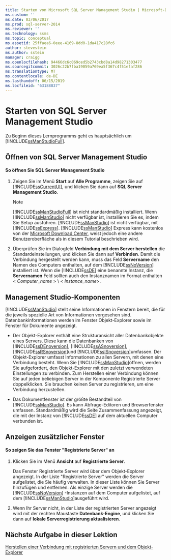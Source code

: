 ```yaml
---
title: Starten von Microsoft SQL Server Management Studio | Microsoft-Dokumentation
ms.custom: ''
ms.date: 03/06/2017
ms.prod: sql-server-2014
ms.reviewer: ''
ms.technology: ssms
ms.topic: conceptual
ms.assetid: 25ffaea6-0eee-4169-8dd0-1da417c28fc6
author: stevestein
ms.author: sstein
manager: craigg
ms.openlocfilehash: 94466dc6c069ced5b2743cbd8a14d98271303477
ms.sourcegitcommit: 3026c22b7fba19059a769ea5f367c4f51efaf286
ms.translationtype: MT
ms.contentlocale: de-DE
ms.lasthandoff: 06/15/2019
ms.locfileid: "63188837"
---
```

# <a name="start-sql-server-management-studio"></a>Starten von SQL Server Management Studio
  Zu Beginn dieses Lernprogramms geht es hauptsächlich um [!INCLUDE[ssManStudioFull](../../includes/ssmanstudiofull-md.md)].  
  
## <a name="opening-sql-server-management-studio"></a>Öffnen von SQL Server Management Studio  
  
#### <a name="to-open-sql-server-management-studio"></a>So öffnen Sie SQL Server Management Studio  
  
1.  Zeigen Sie im Menü **Start** auf **Alle Programme**, zeigen Sie auf [!INCLUDE[ssCurrentUI](../../includes/sscurrentui-md.md)], und klicken Sie dann auf **SQL Server Management Studio**.  
  
    > [!NOTE]  
    >  [!INCLUDE[ssManStudioFull](../../includes/ssmanstudiofull-md.md)] ist nicht standardmäßig installiert. Wenn [!INCLUDE[ssManStudio](../../includes/ssmanstudio-md.md)] nicht verfügbar ist, installieren Sie es, indem Sie Setup ausführen. [!INCLUDE[ssManStudio](../../includes/ssmanstudio-md.md)] ist nicht verfügbar, mit [!INCLUDE[ssExpress](../../includes/ssexpress-md.md)]. [!INCLUDE[ssManStudio](../../includes/ssmanstudio-md.md)] Express kann kostenlos von der [Microsoft Download Center](https://go.microsoft.com/fwlink/?LinkID=37075&clcid=0x409), weist jedoch eine andere Benutzeroberfläche als in diesem Tutorial beschrieben wird.  
  
2.  Überprüfen Sie im Dialogfeld **Verbindung mit dem Server herstellen** die Standardeinstellungen, und klicken Sie dann auf **Verbinden**. Damit die Verbindung hergestellt werden kann, muss das Feld **Servername** den Namen des Computers enthalten, auf dem [!INCLUDE[ssNoVersion](../../includes/ssnoversion-md.md)] installiert ist. Wenn die [!INCLUDE[ssDE](../../includes/ssde-md.md)] eine benannte Instanz, die **Servernamen** Feld sollten auch den Instanznamen im Format enthalten \< *Computer_name* > \\ < *Instance_name*>.  
  
## <a name="management-studio-components"></a>Management Studio-Komponenten  
 [!INCLUDE[ssManStudio](../../includes/ssmanstudio-md.md)] stellt seine Informationen in Fenstern bereit, die für die jeweils spezielle Art von Informationen vorgesehen sind. Datenbankinformationen werden im Fenster Objekt-Explorer sowie im Fenster für Dokumente angezeigt.  
  
-   Der Objekt-Explorer enthält eine Strukturansicht aller Datenbankobjekte eines Servers. Diese kann die Datenbanken von [!INCLUDE[ssDEnoversion](../../includes/ssdenoversion-md.md)], [!INCLUDE[ssASnoversion](../../includes/ssasnoversion-md.md)], [!INCLUDE[ssRSnoversion](../../includes/ssrsnoversion-md.md)]und [!INCLUDE[ssISnoversion](../../includes/ssisnoversion-md.md)]umfassen. Der Objekt-Explorer umfasst Informationen zu allen Servern, mit denen eine Verbindung besteht. Wenn Sie [!INCLUDE[ssManStudio](../../includes/ssmanstudio-md.md)]öffnen, werden Sie aufgefordert, den Objekt-Explorer mit den zuletzt verwendeten Einstellungen zu verbinden. Zum Herstellen einer Verbindung können Sie auf jeden beliebigen Server in der Komponente Registrierte Server doppelklicken. Sie brauchen keinen Server zu registrieren, um eine Verbindung herzustellen.  
  
-   Das Dokumentfenster ist der größte Bestandteil von [!INCLUDE[ssManStudio](../../includes/ssmanstudio-md.md)]. Es kann Abfrage-Editoren und Browserfenster umfassen. Standardmäßig wird die Seite Zusammenfassung angezeigt, die mit der Instanz von [!INCLUDE[ssDE](../../includes/ssde-md.md)] auf dem aktuellen Computer verbunden ist.  
  
## <a name="showing-additional-windows"></a>Anzeigen zusätzlicher Fenster  
  
#### <a name="to-show-the-registered-servers-window"></a>So zeigen Sie das Fenster "Registrierte Server" an  
  
1.  Klicken Sie im Menü **Ansicht** auf **Registrierte Server**.  
  
     Das Fenster Registrierte Server wird über dem Objekt-Explorer angezeigt. In der Liste "Registrierte Server" werden die Server aufgelistet, die Sie häufig verwalten. In dieser Liste können Sie Server hinzufügen und entfernen. Als einzige Server werden die [!INCLUDE[ssNoVersion](../../includes/ssnoversion-md.md)] -Instanzen auf dem Computer aufgelistet, auf dem [!INCLUDE[ssManStudio](../../includes/ssmanstudio-md.md)]ausgeführt wird.  
  
2.  Wenn Ihr Server nicht, in der Liste der registrierten Server angezeigt wird mit der rechten Maustaste **Datenbank-Engine**, und klicken Sie dann auf **lokale Serverregistrierung aktualisieren**.  
  
## <a name="next-task-in-lesson"></a>Nächste Aufgabe in dieser Lektion  
 [Herstellen einer Verbindung mit registrierten Servern und dem Objekt-Explorer](../object/object-explorer.md)  
  
  
